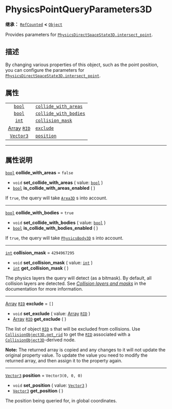 <!-- ⚠ 请勿编辑本文件 ⚠ -->
<!-- 本文档使用脚本从 WeDot 引擎源码仓库生成。 -->
<!-- 生成脚本：https://github.com/WeDot-Engine/WeDot/tree/master/doc/tools/make_md.py； -->
<!-- 原文件：https://github.com/WeDot-Engine/WeDot/tree/master/doc/classes/PhysicsPointQueryParameters3D.xml。 -->

<div id="_class_physicspointqueryparameters3d"></div>

# PhysicsPointQueryParameters3D

**继承：** [`RefCounted`](class_refcounted.md) **<** [`Object`](class_object.md)

Provides parameters for [`PhysicsDirectSpaceState3D.intersect_point`](class_physicsdirectspacestate3d.md#class_physicsdirectspacestate3d_method_intersect_point).

## 描述

By changing various properties of this object, such as the point position, you can configure the parameters for [`PhysicsDirectSpaceState3D.intersect_point`](class_physicsdirectspacestate3d.md#class_physicsdirectspacestate3d_method_intersect_point).

## 属性

|||
|:-:|:--|
| [`bool`](class_bool.md)                       | [`collide_with_areas`](class_physicspointqueryparameters3d.md#class_physicspointqueryparameters3d_property_collide_with_areas)   | ``false``            |
| [`bool`](class_bool.md)                       | [`collide_with_bodies`](class_physicspointqueryparameters3d.md#class_physicspointqueryparameters3d_property_collide_with_bodies) | ``true``             |
| [`int`](class_int.md)                         | [`collision_mask`](class_physicspointqueryparameters3d.md#class_physicspointqueryparameters3d_property_collision_mask)           | ``4294967295``       |
| [Array](class_array.md) [`RID`](class_rid.md) | [`exclude`](class_physicspointqueryparameters3d.md#class_physicspointqueryparameters3d_property_exclude)                         | ``[]``               |
| [`Vector3`](class_vector3.md)                 | [`position`](class_physicspointqueryparameters3d.md#class_physicspointqueryparameters3d_property_position)                       | ``Vector3(0, 0, 0)`` |

<!-- rst-class:: classref-section-separator -->

---

## 属性说明

<div id="_class_physicspointqueryparameters3d_property_collide_with_areas"></div>

[`bool`](class_bool.md) **collide_with_areas** = ``false`` <div id="class_physicspointqueryparameters3d_property_collide_with_areas"></div>

- `void` **set_collide_with_areas** ( value: [`bool`](class_bool.md) )
- [`bool`](class_bool.md) **is_collide_with_areas_enabled** ( )

If `true`, the query will take [`Area3D`](class_area3d.md) s into account.

<!-- rst-class:: classref-item-separator -->

---

<div id="_class_physicspointqueryparameters3d_property_collide_with_bodies"></div>

[`bool`](class_bool.md) **collide_with_bodies** = ``true`` <div id="class_physicspointqueryparameters3d_property_collide_with_bodies"></div>

- `void` **set_collide_with_bodies** ( value: [`bool`](class_bool.md) )
- [`bool`](class_bool.md) **is_collide_with_bodies_enabled** ( )

If `true`, the query will take [`PhysicsBody3D`](class_physicsbody3d.md) s into account.

<!-- rst-class:: classref-item-separator -->

---

<div id="_class_physicspointqueryparameters3d_property_collision_mask"></div>

[`int`](class_int.md) **collision_mask** = ``4294967295`` <div id="class_physicspointqueryparameters3d_property_collision_mask"></div>

- `void` **set_collision_mask** ( value: [`int`](class_int.md) )
- [`int`](class_int.md) **get_collision_mask** ( )

The physics layers the query will detect (as a bitmask). By default, all collision layers are detected. See [*Collision layers and masks*](../tutorials/physics/physics_introduction.md#collision-layers-and-masks) in the documentation for more information.

<!-- rst-class:: classref-item-separator -->

---

<div id="_class_physicspointqueryparameters3d_property_exclude"></div>

[Array](class_array.md) [`RID`](class_rid.md) **exclude** = ``[]`` <div id="class_physicspointqueryparameters3d_property_exclude"></div>

- `void` **set_exclude** ( value: [Array](class_array.md) [`RID`](class_rid.md) )
- [Array](class_array.md) [`RID`](class_rid.md) **get_exclude** ( )

The list of object [`RID`](class_rid.md) s that will be excluded from collisions. Use [`CollisionObject3D.get_rid`](class_collisionobject3d.md#class_collisionobject3d_method_get_rid) to get the [`RID`](class_rid.md) associated with a [`CollisionObject3D`](class_collisionobject3d.md)-derived node.

 **Note:** The returned array is copied and any changes to it will not update the original property value. To update the value you need to modify the returned array, and then assign it to the property again.

<!-- rst-class:: classref-item-separator -->

---

<div id="_class_physicspointqueryparameters3d_property_position"></div>

[`Vector3`](class_vector3.md) **position** = ``Vector3(0, 0, 0)`` <div id="class_physicspointqueryparameters3d_property_position"></div>

- `void` **set_position** ( value: [`Vector3`](class_vector3.md) )
- [`Vector3`](class_vector3.md) **get_position** ( )

The position being queried for, in global coordinates.

[^virtual]: 本方法通常需要用户覆盖才能生效。
[^const]: 本方法无副作用，不会修改该实例的任何成员变量。
[^vararg]: 本方法除了能接受在此处描述的参数外，还能够继续接受任意数量的参数。
[^constructor]: 本方法用于构造某个类型。
[^static]: 调用本方法无需实例，可直接使用类名进行调用。
[^operator]: 本方法描述的是使用本类型作为左操作数的有效运算符。
[^bitfield]: 这个值是由下列位标志构成位掩码的整数。
[^void]: 无返回值。
